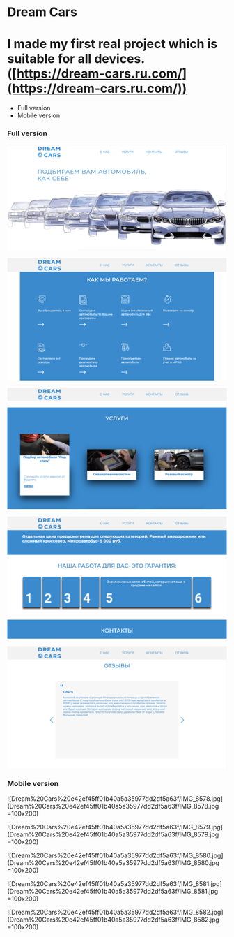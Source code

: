 # Dream Cars

# I made my first real project which is suitable for all devices. ([https://dream-cars.ru.com/](https://dream-cars.ru.com/))

- Full version
- Mobile version

### Full version

![Dream%20Cars%20e42ef45ff01b40a5a35977dd2df5a63f/__2021-03-03__12.23.21.png](Dream%20Cars%20e42ef45ff01b40a5a35977dd2df5a63f/__2021-03-03__12.23.21.png)

![Dream%20Cars%20e42ef45ff01b40a5a35977dd2df5a63f/__2021-03-03__12.23.37.png](Dream%20Cars%20e42ef45ff01b40a5a35977dd2df5a63f/__2021-03-03__12.23.37.png)

![Dream%20Cars%20e42ef45ff01b40a5a35977dd2df5a63f/__2021-03-03__12.23.51.png](Dream%20Cars%20e42ef45ff01b40a5a35977dd2df5a63f/__2021-03-03__12.23.51.png)

![Dream%20Cars%20e42ef45ff01b40a5a35977dd2df5a63f/__2021-03-03__12.24.12.png](Dream%20Cars%20e42ef45ff01b40a5a35977dd2df5a63f/__2021-03-03__12.24.12.png)

![Dream%20Cars%20e42ef45ff01b40a5a35977dd2df5a63f/__2021-03-03__12.24.23.png](Dream%20Cars%20e42ef45ff01b40a5a35977dd2df5a63f/__2021-03-03__12.24.23.png)

### Mobile version

![Dream%20Cars%20e42ef45ff01b40a5a35977dd2df5a63f/IMG_8578.jpg](Dream%20Cars%20e42ef45ff01b40a5a35977dd2df5a63f/IMG_8578.jpg =100x200)

![Dream%20Cars%20e42ef45ff01b40a5a35977dd2df5a63f/IMG_8579.jpg](Dream%20Cars%20e42ef45ff01b40a5a35977dd2df5a63f/IMG_8579.jpg =100x200)

![Dream%20Cars%20e42ef45ff01b40a5a35977dd2df5a63f/IMG_8580.jpg](Dream%20Cars%20e42ef45ff01b40a5a35977dd2df5a63f/IMG_8580.jpg =100x200)

![Dream%20Cars%20e42ef45ff01b40a5a35977dd2df5a63f/IMG_8581.jpg](Dream%20Cars%20e42ef45ff01b40a5a35977dd2df5a63f/IMG_8581.jpg =100x200)

![Dream%20Cars%20e42ef45ff01b40a5a35977dd2df5a63f/IMG_8582.jpg](Dream%20Cars%20e42ef45ff01b40a5a35977dd2df5a63f/IMG_8582.jpg =100x200)
